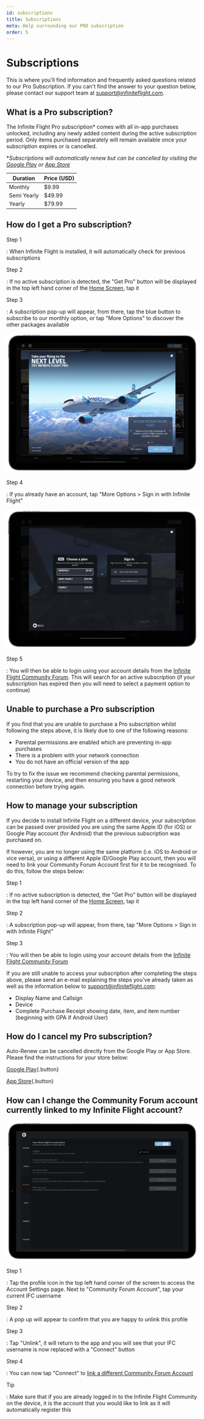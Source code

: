 ```yaml
---
id: subscriptions
title: Subscriptions
meta: Help surrounding our PRO subscription
order: 5
---
```




# Subscriptions

This is where you'll find information and frequently asked questions related to our Pro Subscription. If you can't find the answer to your question below, please contact our support team at [support@infiniteflight.com](mailto:support@infiniteflight.com).



## What is a Pro subscription?

The Infinite Flight Pro subscription* comes with all in-app purchases unlocked, including any newly added content during the active subscription period. Only items purchased separately will remain available once your subscription expires or is cancelled.



**Subscriptions will automatically renew but can be cancelled by visiting the [Google Play](https://support.google.com/googleplay/answer/7018481?co=GENIE.Platform%3DAndroid&hl=en) or [App Store](https://support.apple.com/en-gb/HT202039)*



| Duration    | Price (USD) |
| ----------- | ----------- |
| Monthly     | $9.99       |
| Semi Yearly | $49.99      |
| Yearly      | $79.99      |



## How do I get a Pro subscription?



Step 1

: When Infinite Flight is installed, it will automatically check for previous subscriptions



Step 2

: If no active subscription is detected, the "Get Pro" button will be displayed in the top left hand corner of the [Home Screen](/guide/getting-started-guide/home-user-interface/home-screen), tap it



Step 3

: A subscription pop-up will appear, from there, tap the blue button to subscribe to our monthly option, or tap "More Options" to discover the other packages available



![Get Pro](_images/manual/frames/get-pro-232.png)



Step 4

: If you already have an account, tap "More Options > Sign in with Infinite Flight"



![Subscription](_images/manual/frames/subscription-v2-232.png)



Step 5

: You will then be able to login using your account details from the [Infinite Flight Community Forum](https://community.infiniteflight.com). This will search for an active subscription (if your subscription has expired then you will need to select a payment option to continue)



## Unable to purchase a Pro subscription

If you find that you are unable to purchase a Pro subscription whilst following the steps above, it is likely due to one of the following reasons:



- Parental permissions are enabled which are preventing in-app purchases
- There is a problem with your network connection
- You do not have an official version of the app



To try to fix the issue we recommend checking parental permissions, restarting your device, and then ensuring you have a good network connection before trying again. 



## How to manage your subscription

If you decide to install Infinite Flight on a different device, your subscription can be passed over provided you are using the same Apple ID (for iOS) or Google Play account (for Android) that the previous subscription was purchased on.



If however, you are no longer using the same platform (i.e. iOS to Android or vice versa), or using a different Apple ID/Google Play account, then you will need to link your Community Forum Account first for it to be recognised. To do this, follow the steps below:



Step 1

: If no active subscription is detected, the "Get Pro" button will be displayed in the top left hand corner of the [Home Screen](/guide/getting-started-guide/home-user-interface/home-screen), tap it



Step 2

: A subscription pop-up will appear, from there, tap "More Options > Sign in with Infinite Flight"



Step 3

: You will then be able to login using your account details from the [Infinite Flight Community Forum](https://community.infiniteflight.com)



If you are still unable to access your subscription after completing the steps above, please send an e-mail explaining the steps you’ve already taken as well as the information below to [support@infiniteflight.com](mailto:support@infiniteflight.com):

- Display Name and Callsign
- Device
- Complete Purchase Receipt showing date, item, and item number (beginning with GPA if Android User)



## How do I cancel my Pro subscription? 

Auto-Renew can be cancelled directly from the Google Play or App Store. Please find the instructions for your store below:

[Google Play](https://support.google.com/googleplay/answer/7018481?co=GENIE.Platform%3DAndroid&hl=en){.button}

[App Store](https://support.apple.com/en-us/HT202039){.button}



## How can I change the Community Forum account currently linked to my Infinite Flight account? 



![Account Settings](_images/manual/frames/settings-account-233.png)



Step 1

: Tap the profile icon in the top left hand corner of the screen to access the Account Settings page. Next to "Community Forum Account", tap your current IFC username



Step 2

: A pop up will appear to confirm that you are happy to unlink this profile



Step 3

: Tap "Unlink", it will return to the app and you will see that your IFC username is now replaced with a "Connect" button



Step 4

: You can now tap "Connect" to [link a different Community Forum Account](/guide/getting-started-guide/home-user-interface/user-profile#linking-community-forum-account)



Tip

: Make sure that if you are already logged in to the Infinite Flight Community on the device, it is the account that you would like to link as it will automatically register this